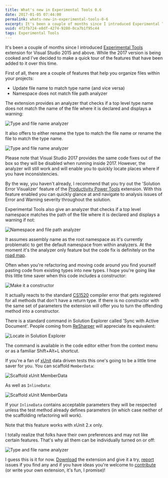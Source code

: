 ```yaml
---
title: What's new in Experimental Tools 0.6
date: 2017-01-05 07:44:00
permalink: whats-new-in-experimental-tools-0-6
excerpt: It's been a couple of months since I introduced Experimental Tools extension for Visual Studio 2015 and above. While the 2017 version is being cooked and I've decided to make a quick tour of the features that have been added to it over this time.
uuid: 4f2fb724-e8df-4274-9280-0ca7b1f95c44
tags: Experimental Tools
---
```


It's been a couple of months since I introduced [Experimental Tools](https://marketplace.visualstudio.com/items?itemName=AndreiDzimchuk.ExperimentalTools) extension for Visual Studio 2015 and above. While the 2017 version is being cooked and I've decided to make a quick tour of the features that have been added to it over this time.

First of all, there are a couple of features that help you organize files within your projects:

* Update file name to match type name (and vice versa)
* Namespace does not match file path analyzer

The extension provides an analyzer that checks if a top level type name does not match the name of the file where it is declared and displays a warning:

![Type and file name analyzer](https://blogcontent.azureedge.net/2016/12/TypeAndDocumentNameAnalyzer.png)

It also offers to either rename the type to match the file name or rename the file to match the type name.

![Type and file name analyzer](https://blogcontent.azureedge.net/2016/12/TypeAndDocumentNameCodeFix.png)

Please note that Visual Studio 2017 provides the same code fixes out of the box so they will be disabled when running inside 2017. However, the analyzer will still work and will enable you to quickly locate places where if you have inconsistencies.

By the way, you haven't already, I recommend that you try out the 'Solution Error Visualizer' feature of the [Productivity Power Tools](https://marketplace.visualstudio.com/items?itemName=VisualStudioProductTeam.ProductivityPowerTools2015) extension. With this feature enabled you can quickly glance at and navigate to analysis issues of Error and Warning severity throughout the solution.

Experimental Tools also give an analyzer that checks if a top level namespace matches the path of the file where it is declared and displays a warning if not:

![Namespace and file path analyzer](https://blogcontent.azureedge.net/2016/12/NamespaceNormalizationAnalyzer.png)

It assumes assembly name as the root namespace as it's currently problematic to get the default namespace from within analyzers. At the moment it's the analyzer only feature but the code fix is definitely on the [road map](https://github.com/dzimchuk/experimental-tools/blob/master/CHANGELOG.md).

Often when you're refactoring and moving code around you find yourself pasting code from existing types into new types. I hope you're going like this little time saver when this code includes a constructor:

![Make it a constructor](https://blogcontent.azureedge.net/2016/12/MakeItConstructorCodeFix.png)

It actually reacts to the standard [CS1520](https://msdn.microsoft.com/en-us/library/ecw87y92(v=vs.140).aspx) compiler error that gets registered for all methods that don't have a return type. If there is no constructor with the same set of parameters the extension will offer you to turn the offending method into a constructor.

There is a standard command in Solution Explorer called 'Sync with Active Document'. People coming from [ReSharper](https://www.jetbrains.com/resharper/) will appreciate its equivalent:

![Locate in Solution Explorer](https://blogcontent.azureedge.net/2016/12/LocateInSolutionExplorerCommand.png)

The command is available in the code editor either from the context menu or as a familiar Shift+Alt+L shortcut.

If you're a fan of [xUnit](http://xunit.github.io/) data driven tests this one's going to be a little time saver for you. You can scaffold `MemberData`:

![Scaffold xUnit MemberData](https://blogcontent.azureedge.net/2016/12/ScaffoldXunitMemberData.png)

As well as `InlineData`:

![Scaffold xUnit MemberData](https://blogcontent.azureedge.net/2016/12/ScaffoldXunitInlineData.png)

If your `InlineData` contains acceptable parameters they will be respected unless the test method already defines parameters (in which case neither of the scaffolding refactoring will work).

Note that this feature works with xUnit 2.x only.

I totally realize that folks have their own preferences and may not like certain features. That's why all them can be individually turned on or off:

![Type and file name analyzer](https://blogcontent.azureedge.net/2016/12/GeneralOptions.png)

I guess this is it for now. [Download](https://marketplace.visualstudio.com/items?itemName=AndreiDzimchuk.ExperimentalTools) the extension and give it a try, [report](https://github.com/dzimchuk/experimental-tools/blob/master/ISSUE_TEMPLATE.md) issues if you find any and if you have ideas you're welcome to [contribute](https://github.com/dzimchuk/experimental-tools/blob/master/CONTRIBUTING.md) (or write your own extension, it's fun, I promise)!